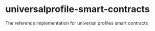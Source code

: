 # universalprofile-smart-contracts
The reference implementation for universal profiles smart contracts
